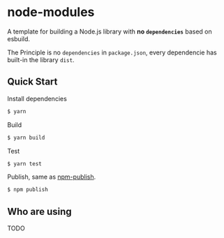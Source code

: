 # node-modules

A template for building a Node.js library with **no `dependencies`** based on esbuild.

The Principle is no `dependencies` in `package.json`, every dependencie has built-in the library `dist`.

## Quick Start

Install dependencies

```bash
$ yarn
```

Build

```bash
$ yarn build
```

Test

```bash
$ yarn test
```

Publish, same as [npm-publish](https://docs.npmjs.com/cli/v6/commands/npm-publish).

```bash
$ npm publish
```

## Who are using

TODO
